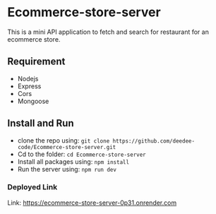 # Ecommerce-store-server

This is a mini API application to fetch and search for restaurant for an ecommerce store.

## Requirement

- Nodejs
- Express
- Cors
- Mongoose

## Install and Run

- clone the repo using: `git clone https://github.com/deedee-code/Ecommerce-store-server.git`
- Cd to the folder: `cd Ecommerce-store-server`
- Install all packages using: `npm install`
- Run the server using: `npm run dev`

### Deployed Link

Link: https://ecommerce-store-server-0p31.onrender.com
